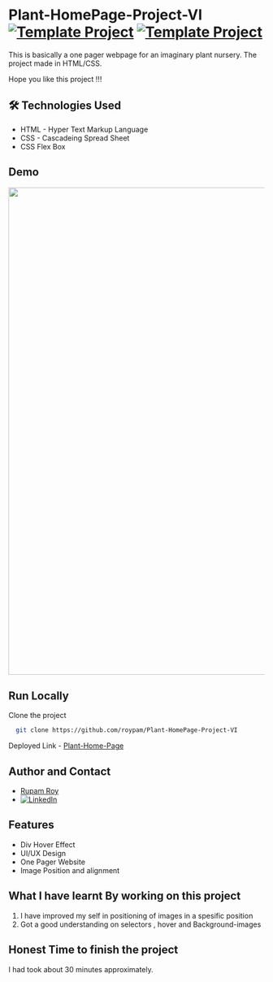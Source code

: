 # Plant-HomePage-Project-VI [![Template Project](https://img.shields.io/badge/Template-Project-yellow)](http://www.gnu.org/licenses/agpl-3.0) [![Template Project](https://img.shields.io/badge/Technologies%20-HTML%2FCSS-brightgreen)](http://www.gnu.org/licenses/agpl-3.0)

This is basically a one pager webpage for an imaginary plant nursery. The project made in HTML/CSS.

Hope you like this project !!!


## 🛠 Technologies Used
  - HTML - Hyper Text Markup Language
  - CSS - Cascadeing Spread Sheet
  - CSS Flex Box

## Demo
<img width="960" alt="" src="https://raw.githubusercontent.com/roypam/Plant-HomePage-Project-VI/main/thumbnail.png">

## Run Locally

Clone the project

```bash
  git clone https://github.com/roypam/Plant-HomePage-Project-VI
```
Deployed Link - 
  [Plant-Home-Page](https://plant-homepage-2022.netlify.app/)

## Author and Contact
- [Rupam Roy](https://www.github.com/roypam)
- [![LinkedIn](https://img.shields.io/badge/LinkedIn-0A66C2?style=for-the-badge&logo=LinkedIn&logoColor=white)](https://www.linkedin.com/in/rupam-roy-931848213/)

## Features

- Div Hover Effect
- UI/UX Design
- One Pager Website
- Image Position and alignment

## What I have learnt By working on this project
1. I have improved my self in positioning of images in a spesific position
2. Got a good understanding on selectors , hover and Background-images

## Honest Time to finish the project

I had took about 30 minutes approximately.
